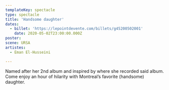 ```yaml
---
templateKey: spectacle
type: spectacle
title: 'Handsome daughter'
dates: 
  - billet: 'https://lepointdevente.com/billets/g45200502001'
    date: 2020-05-02T23:00:00.000Z
poster: 
scene: URSA
artistes:
  - Eman El-Husseini

---
```

Named after her 2nd album and inspired by where she recorded said album. Come enjoy an hour of hilarity with Montreal’s favorite (handsome) daughter.
